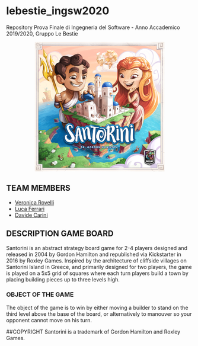 # lebestie_ingsw2020
Repository Prova Finale di Ingegneria del Software - Anno Accademico 2019/2020, Gruppo Le Bestie
<p align="center">
  <img src="./resources/SantoriniBoardGame1.png" width="350" alt="accessibility text">
</p>

## TEAM MEMBERS
<ul>
  <li><a href="https://github.com/veronicarovelli">Veronica Rovelli<a/></li>
  <li><a href="https://github.com/lulol38"> Luca Ferrari <a/></li>
  <li><a href="https://github.com/davidecarini">Davide Carini<a/></li>
</ul>

## DESCRIPTION GAME BOARD
Santorini is an abstract strategy board game for 2-4 players designed and released in 2004 by Gordon Hamilton and republished via Kickstarter in 2016 by Roxley Games. Inspired by the architecture of cliffside villages on Santorini Island in Greece, and primarily designed for two players, the game is played on a 5x5 grid of squares where each turn players build a town by placing building pieces up to three levels high. 

### OBJECT OF THE GAME
The object of the game is to win by either moving a builder to stand on the third level above the base of the board, or alternatively to manouver so your opponent cannot move on his turn.



##COPYRIGHT
Santorini is a trademark of Gordon Hamilton and Roxley Games.
